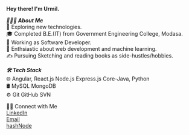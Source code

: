 
**Hey there! I'm Urmil.**<br>


***👨🏻‍💻  About Me***<br>
🤔   Exploring new technologies.<br>
🎓   Completed B.E.(IT) from Government Engineering College, Modasa.<br>
💼   Working as Software Developer.<br>
🌱   Enthsiastic about web development and machine learning.<br>
✍️   Pursuing Sketching and reading books as side-hustles/hobbies.<br>


***🛠  Tech Stack***<br>
🌐  Angular, React.js Node.js Express.js Core-Java, Python<br>
🛢   MySQL MongoDB<br>
⚙️   Git GitHub SVN<br>

🤝🏻  Connect with Me<br>
 [LinkedIn](https://www.linkedin.com/in/urmilbhavsar/) <br>
 [Email](urmilwork1@gmail.com)<br>
 [hashNode](https://urmilbhavsar.hashnode.dev/)



